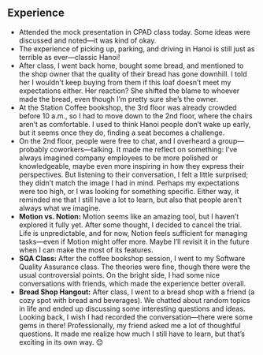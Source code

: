## Experience

- Attended the mock presentation in CPAD class today. Some ideas were discussed and noted—it was kind of okay.
- The experience of picking up, parking, and driving in Hanoi is still just as terrible as ever—classic Hanoi!
- After class, I went back home, bought some bread, and mentioned to the shop owner that the quality of their bread has gone downhill. I told her I wouldn't keep buying from them if this loaf doesn’t meet my expectations either. Her reaction? She shifted the blame to whoever made the bread, even though I’m pretty sure she’s the owner.
- At the Station Coffee bookshop, the 3rd floor was already crowded before 10 a.m., so I had to move down to the 2nd floor, where the chairs aren’t as comfortable. I used to think Hanoi people don’t wake up early, but it seems once they do, finding a seat becomes a challenge.
- On the 2nd floor, people were free to chat, and I overheard a group—probably coworkers—talking. It made me reflect on something: I’ve always imagined company employees to be more polished or knowledgeable, maybe even more inspiring in how they express their perspectives. But listening to their conversation, I felt a little surprised; they didn’t match the image I had in mind. Perhaps my expectations were too high, or I was looking for something specific. Either way, it reminded me that I still have a lot to learn, but also that people aren’t always what we imagine.
- **Motion vs. Notion:** Motion seems like an amazing tool, but I haven’t explored it fully yet. After some thought, I decided to cancel the trial. Life is unpredictable, and for now, Notion feels sufficient for managing tasks—even if Motion might offer more. Maybe I’ll revisit it in the future when I can make the most of its features.
- **SQA Class:** After the coffee bookshop session, I went to my Software Quality Assurance class. The theories were fine, though there were the usual controversial points. On the bright side, I had some nice conversations with friends, which made the experience better overall.
- **Bread Shop Hangout:** After class, I went to a bread shop with a friend (a cozy spot with bread and beverages). We chatted about random topics in life and ended up discussing some interesting questions and ideas. Looking back, I wish I had recorded the conversation—there were some gems in there! Professionally, my friend asked me a lot of thoughtful questions. It made me realize how much I still have to learn, but that’s exciting in its own way. 😊